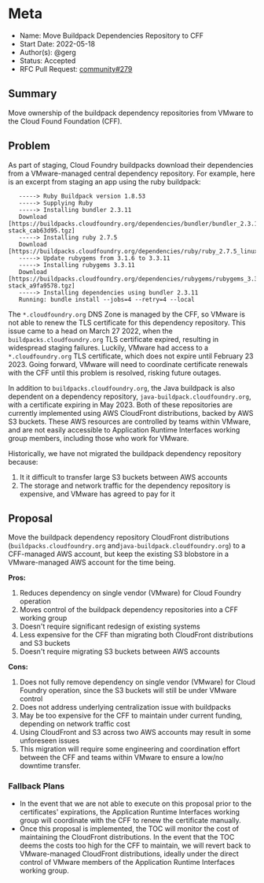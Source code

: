 # Meta
[meta]: #meta
- Name: Move Buildpack Dependencies Repository to CFF
- Start Date: 2022-05-18
- Author(s): @gerg
- Status: Accepted
- RFC Pull Request: [community#279](https://github.com/cloudfoundry/community/pull/279)

## Summary

Move ownership of the buildpack dependency repositories from VMware to the Cloud
Found Foundation (CFF).

## Problem

As part of staging, Cloud Foundry buildpacks download their dependencies from a
VMware-managed central dependency repository. For example, here is an excerpt
from staging an app using the ruby buildpack:
```
   -----> Ruby Buildpack version 1.8.53
   -----> Supplying Ruby
   -----> Installing bundler 2.3.11
   Download [https://buildpacks.cloudfoundry.org/dependencies/bundler/bundler_2.3.11_linux_noarch_any-stack_cab63d95.tgz]
   -----> Installing ruby 2.7.5
   Download [https://buildpacks.cloudfoundry.org/dependencies/ruby/ruby_2.7.5_linux_x64_cflinuxfs3_2c25fe7d.tgz]
   -----> Update rubygems from 3.1.6 to 3.3.11
   -----> Installing rubygems 3.3.11
   Download [https://buildpacks.cloudfoundry.org/dependencies/rubygems/rubygems_3.3.11_linux_noarch_any-stack_a9fa9578.tgz]
   -----> Installing dependencies using bundler 2.3.11
   Running: bundle install --jobs=4 --retry=4 --local
```

The `*.cloudfoundry.org` DNS Zone is managed by the CFF, so VMware is not able to
renew the TLS certificate for this dependency
repository. This issue came to a head on March 27 2022, when the
`buildpacks.cloudfoundry.org` TLS certificate expired, resulting in widespread
staging failures. Luckily, VMware had access to a `*.cloudfoundry.org` TLS
certificate, which does not expire until February 23 2023. Going forward, VMware
will need to coordinate certificate renewals with the CFF until this problem is
resolved, risking future outages.

In addition to `buildpacks.cloudfoundry.org`, the Java buildpack is also
dependent on a dependency repository, `java-buildpack.cloudfoundry.org`, with a
certificate expiring in May 2023. Both of these repositories are currently
implemented using AWS CloudFront distributions, backed by AWS S3 buckets. These
AWS resources are controlled by teams within VMware, and are not easily
accessible to Application Runtime Interfaces working group members, including
those who work for VMware.

Historically, we have not migrated the buildpack dependency repository because:
1. It it difficult to transfer large S3 buckets between AWS accounts
1. The storage and network traffic for the dependency repository is expensive,
   and VMware has agreed to pay for it


## Proposal

Move the buildpack dependency repository CloudFront distributions
(`buildpacks.cloudfoundry.org` and`java-buildpack.cloudfoundry.org`) to a
CFF-managed AWS account, but keep the existing S3 blobstore in a VMware-managed
AWS account for the time being.

**Pros:**
1. Reduces dependency on single vendor (VMware) for Cloud Foundry operation
1. Moves control of the buildpack dependency repositories into a CFF working group
1. Doesn't require significant redesign of existing systems
1. Less expensive for the CFF than migrating both CloudFront distributions and S3 buckets
1. Doesn't require migrating S3 buckets between AWS accounts

**Cons:**
1. Does not fully remove dependency on single vendor (VMware) for Cloud Foundry
   operation, since the S3 buckets will still be under VMware control
1. Does not address underlying centralization issue with buildpacks
1. May be too expensive for the CFF to maintain under current funding, depending
   on network traffic cost
1. Using CloudFront and S3 across two AWS accounts may result in some unforeseen
   issues
1. This migration will require some engineering and coordination effort between
   the CFF and teams within VMware to ensure a low/no downtime transfer.

### Fallback Plans

- In the event that we are not able to execute on this proposal prior to the
  certificates' expirations, the Application Runtime Interfaces
  working group will coordinate with the CFF to renew the certificate manually.
- Once this proposal is implemented, the TOC will monitor the cost of maintaining
  the CloudFront distributions. In the event that the TOC deems the costs too
  high for the CFF to maintain, we will revert back to VMware-managed CloudFront
  distributions, ideally under the direct control of VMware members of the
  Application Runtime Interfaces working group.
